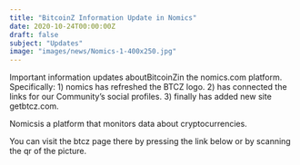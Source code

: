 ```yaml
---
title: "BitcoinZ Information Update in Nomics"
date: 2020-10-24T00:00:00Z
draft: false
subject: "Updates"
image: "images/news/Nomics-1-400x250.jpg"
---
```


Important information updates aboutBitcoinZin the nomics.com platform. Specifically:  1) nomics has refreshed the BTCZ logo. 2) has connected the links for our Community’s social profiles. 3) finally has added new site getbtcz.com.

Nomicsis a platform that monitors data about cryptocurrencies.

You can visit the btcz page there by pressing the link below or by scanning the qr of the picture.
